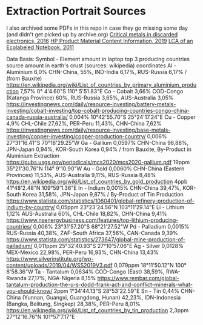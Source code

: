 # Extraction Portrait Sources
I also archived some PDFs in this repo in case they go missing some day (and didn't get picked up by archive.org)
[Critical metals in discarded electronics, 2016](/FULLTEXT02.pdf)
[HP Product Material Content Information, 2019](/c05117791.pdf)
[LCA of an Ecolabeled Notebook, 2011](/LCA_laptop_final.pdf)

Data Basis:
Symbol - Element
    amount in laptop
    top 3 producing countries
        source
    amount in earth's crust (sources: wikipedia)
    coordinates
Al - Aluminium
    6,0%
    CHN-China, 55%, IND-India 6,17%, RUS-Russia 6,17% / (from Bauxite)
        https://en.wikipedia.org/wiki/List_of_countries_by_primary_aluminium_production
    7,57%
    0° 4'4.60"S 110° 5'51.83"E
Co - Cobalt
    3,66%
    COD-Congo (Katanga Province) 60%, RUS-Russia 3,65%, AUS-Australia 3,05%
        https://investingnews.com/daily/resource-investing/battery-metals-investing/cobalt-investing/top-cobalt-producing-countries-congo-china-canada-russia-australia/
    0,004%
    10°42'55.70"S 25°24'17.24"E
Cu - Copper
    4,9%
    CHL-Chile 27,62%, PER-Peru 11,43%, CHN-China 7,62%
        https://investingnews.com/daily/resource-investing/base-metals-investing/copper-investing/copper-production-country/
    0,006%
    27°31'16.41"S 70°18'29.25"W
Ga - Gallium
    0,0597%
    CHN-China 96,88%, JPN-Japan 0,94%, KOR-South Korea 0,94% / from Bauxite, By-Product in Aluminium Extraction
        https://pubs.usgs.gov/periodicals/mcs2020/mcs2020-gallium.pdf
    19ppm
    35°21'30.76"N 114° 9'10.90"W
Au - Gold
    0,0060%
    CHN-China (Eastern Provinces) 11,53%, AUS-Australia 9,11%, RUS-Russia 8,48%
        https://en.wikipedia.org/wiki/List_of_countries_by_gold_production
    4ppb
    41°48'2.48"N 109°59'1.36"E
In - Indium
    0,0015%
    CHN-China 39,47%, KOR-South Korea 31,58%, JPN-Japan 9,87% / By-Product of Tin Production      
        https://www.statista.com/statistics/1060401/global-refinery-production-of-indium-by-country/
    0,05ppm
    23°23'24.56"N 103°11'29.14"E
Li - Lithium
    1,12%
    AUS-Australia 60%, CHL-Chile 18,82%, CHN-China 9,41%
        https://www.nsenergybusiness.com/features/top-lithium-producing-countries/
    0,006%
    23°31'57.20"S 68°21'27.52"W
Pd - Palladium
    0,0015%
    RUS-Russia 40,38%, ZAF-South Africa 37,56%, CAN-Canada 9,39%
        https://www.statista.com/statistics/273647/global-mine-production-of-palladium/
    0,011ppm
    25°32'40.93"S 27°10'57.06"E
Ag - Silver
    0,0128%
    MEX-Mexico 22,98%, PER-Peru 16,93%, CHN-China 13,43%
        https://www.silverinstitute.org/wp-content/uploads/2019/04/WSS2019V3.pdf
    0,079ppm
    18°11'50.12"N 100° 8'58.36"W
Ta - Tantalum
    0,0634%
    COD-Congo (East) 38,59%, RWA-Rwanda 27,17%, NGA-Nigeria 8,15%
        https://www.rembar.com/global-tantalum-production-the-u-s-dodd-frank-act-and-conflict-minerals-what-you-should-know/
    2ppm
    1°34'44.13"S 28°53'22.59"E
Sn - Tin
    0,44%
    CHN-China (Yunnan, Guangxi, Guangdong, Hunan) 42,23%, IDN-Indonesia (Bangka, Belitung, Singkep) 28,38%, PER-Peru 8,01%
        https://en.wikipedia.org/wiki/List_of_countries_by_tin_production
    2,3ppm
    27°12'16.76"N 101°57'7.17"E
